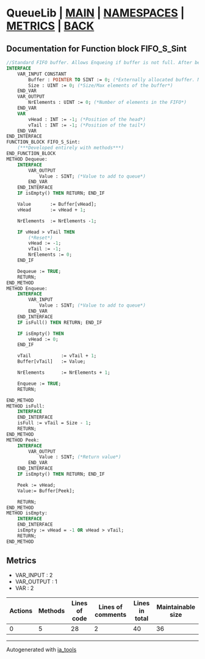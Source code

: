 # QueueLib | [MAIN] | [NAMESPACES] | [METRICS] | [BACK]  

## Documentation for Function block FIFO_S_Sint  

```pascal
//Standard FIFO buffer. Allows Enqueing if buffer is not full. After being filled, it has to be emptied completely before further equeueing  
INTERFACE
    VAR_INPUT CONSTANT
        Buffer : POINTER TO SINT := 0; (*Externally allocated buffer. Must be in format ARRAY[0..N]. ! Block doesn't check for Null pointer*)
        Size : UINT := 0; (*Size/Max elements of the buffer*)
    END_VAR
    VAR_OUTPUT 
        NrElements : UINT := 0; (*Number of elements in the FIFO*)
    END_VAR
    VAR 
        vHead : INT := -1; (*Position of the head*)
        vTail : INT := -1; (*Position of the tail*)
    END_VAR
END_INTERFACE
FUNCTION_BLOCK FIFO_S_Sint:
    (***Developed entirely with methods***)
END_FUNCTION_BLOCK
METHOD Dequeue:
    INTERFACE
        VAR_OUTPUT 
            Value : SINT; (*Value to add to queue*)
        END_VAR
    END_INTERFACE
    IF isEmpty() THEN RETURN; END_IF

    Value       := Buffer[vHead];
    vHead       := vHead + 1;

    NrElements  := NrElements -1;

    IF vHead > vTail THEN
        (*Reset*)
        vHead := -1;
        vTail := -1;
        NrElements := 0;
    END_IF

    Dequeue := TRUE;
    RETURN;
END_METHOD
METHOD Enqueue:
    INTERFACE
        VAR_INPUT 
            Value : SINT; (*Value to add to queue*)
        END_VAR
    END_INTERFACE
    IF isFull() THEN RETURN; END_IF

    IF isEmpty() THEN
        vHead := 0;
    END_IF

    vTail           := vTail + 1;
    Buffer[vTail]   := Value;

    NrElements      := NrElements + 1;

    Enqueue := TRUE;
    RETURN;

END_METHOD
METHOD isFull:
    INTERFACE
    END_INTERFACE
    isFull := vTail = Size - 1;
    RETURN;
END_METHOD
METHOD Peek:
    INTERFACE
        VAR_OUTPUT 
            Value : SINT; (*Return value*)
        END_VAR
    END_INTERFACE
    IF isEmpty() THEN RETURN; END_IF

    Peek := vHead;
    Value:= Buffer[Peek];

    RETURN;
END_METHOD
METHOD isEmpty:
    INTERFACE
    END_INTERFACE
    isEmpty := vHead = -1 OR vHead > vTail;
    RETURN;
END_METHOD
```

## Metrics  

- VAR_INPUT : 2
- VAR_OUTPUT : 1
- VAR : 2

| Actions | Methods | Lines of code | Lines of comments | Lines in total | Maintainable size |
| ------- | ------- | ------------- | ----------------- | -------------- | ----------------- |
| 0 | 5 | 28 |2 |40 | 36 |

---
Autogenerated with [ia_tools](https://github.com/tkucic/ia_tools)  

[MAIN]: ../../../../index_st.md
[NAMESPACES]: ../../nsList_st.md
[METRICS]: ../../../metrics_st.md
[BACK]: ../nsMain_st.md
